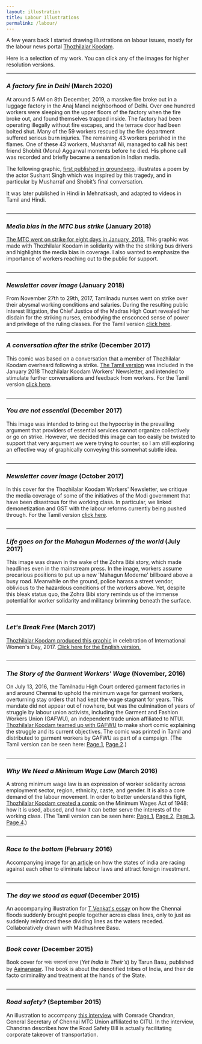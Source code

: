 ```yaml
---
layout: illustration
title: Labour Illustrations
permalink: /labour/
---
```




A few years back I started drawing illustrations on labour issues, mostly for the labour
news portal <a href="http://www.tnlabour.in">Thozhilalar Koodam</a>. 

Here is a selection of my work.
You can click any of the images for higher resolution versions.



<hr>

<h3><i>A factory fire in Delhi</i> (March 2020)</h3>


At around 5 AM on 8th December, 2019, a massive fire broke out in a luggage factory in the Anaj Mandi neighborhood of Delhi.  Over one hundred workers were sleeping on the upper floors of the factory when the fire broke out, and found themselves trapped inside. The factory had been operating illegally without fire escapes, and the terrace door had been bolted shut. Many of the 59 workers rescued by the fire department suffered serious burn injuries. The remaining 43 workers perished in the flames. One of these 43 workers, Musharraf Ali, managed to call his best friend Shobhit (Monu) Aggarwal moments before he died.  His phone call was recorded and briefly became a sensation in Indian media.


The following graphic, <a href="https://www.groundxero.in/2020/03/12/the-aadamkhors/"> first published in groundxero,</a> illustrates a poem by the actor Sushant Singh which was inspired by this tragedy, and in particular by Musharraf and Shobit’s final conversation.

It was later published in Hindi in Mehnatkash, and adapted to videos in Tamil and Hindi.

<center>
<a href="../images/labour/scroll-lowres.jpg"><img SRC="../images/labour/scroll-lowres.jpg" ALT=""></a>
</center>

<hr>

<h3><i>Media bias in the MTC bus strike</i> (January 2018)</h3>

<a href="http://tnlabour.in/news/6302">The MTC went on strike for eight days in January, 2018.</a>
This graphic was made with Thozhilalar Koodam 
in solidarity with the the striking bus drivers and
highlights the media bias in coverage. I also wanted to emphasize the importance of workers reaching
out to the public for support.


<center>
<a href="../images/labour/bus_strike.jpg"><img SRC="../images/labour/bus_strike_small.jpg" ALT=""></a>
</center>

<hr>

<h3><i>Newsletter cover image</i> (January 2018)</h3>
From November 27th to 29th, 2017, Tamilnadu nurses went on strike over their abysmal working conditions and salaries.
During the resulting public interest litigation, the Chief Justice of the Madras High Court revealed her disdain
for the striking nurses, embodying the ensconced sense of power and privilege of the ruling classes.
For the Tamil version <a href="../images/labour/extras/nurse_cover_tamil.jpg">click here</a>.

<center>
<a href="../images/labour/nurse_cover_english.jpg"><img SRC="../images/labour/nurse_cover_english_small.jpg" ALT=""></a>
</center>

<hr>

<h3><i>A conversation after the strike</i> (December 2017)</h3>

This comic was based on a conversation that a member of Thozhilalar Koodam overheard following a strike.
<a href="../images/labour/extras/conversation_long_tamil.jpg">The Tamil version</a> was included in the January 2018
Thozhilalar Koodam Workers' Newsletter, and intended to stimulate further conversations and feedback
from workers.
For the Tamil version <a href="../images/labour/extras/conversation_tamil.jpg">click here</a>.

<center>
<a href="../images/labour/conversation_english.jpg"><img SRC="../images/labour/conversation_english_small.jpg" ALT=""></a>
</center>

<hr>

<h3><i>You are not essential</i> (December 2017)</h3>
<p>This image was intended to bring out the hypocrisy in the prevailing argument
that providers of essential services cannot organize collectively or go on strike.
However, we decided this image can too easily be twisted to support
that very argument we were trying to counter, so I am still exploring an effective
way of graphically conveying this somewhat subtle idea.</p>

<center>
<a href="../images/labour/nurse_essential_service.jpg"><img SRC="../images/labour/nurse_essential_small.jpg" ALT=""></a>
</center>

<hr>



<h3><i>Newsletter cover image</i> (October 2017)</h3>
<p>In this cover for the Thozhilalar Koodam Workers' Newsletter, 
we critique the media coverage of some of the initiatives of the Modi government that have
been disastrous for the working class.  In particular, we linked demonetization and GST 
with the labour reforms currently being pushed through. 
For the Tamil version <a href="../images/labour/extras/labour_reforms_cover_tamil.jpg">click here</a>.</p>

<center>
<a href="../images/labour/labour_reforms_cover_english.jpg"><img SRC="../images/labour/labour_reforms_cover_english_small.jpg" ALT=""></a>
</center>

<hr>

<h3><i>Life goes on for the Mahagun Modernes of the world</i> (July 2017)</h3>
<p>This image was drawn in the wake of the Zohra Bibi story, which made headlines even in the mainstream press.
In the image, workers assume precarious positions to put up a new 'Mahagun Moderne' billboard above a busy road.
Meanwhile on the ground, police harass a street vendor, oblivious to the hazardous conditions of the
workers above.
Yet, despite this bleak status quo, the Zohra Bibi story reminds us of the immense potential for
worker solidarity and militancy brimming beneath the surface.</p>


<center>
<a href="../images/labour/billboard.jpg"><img SRC="../images/labour/billboard_small.jpg" ALT=""></a>
</center>




<hr>


<h3><i>Let's Break Free</i> (March 2017)</h3>
<p><a href="http://tnlabour.in/women-workers/4854">Thozhilalar Koodam produced this graphic</a> in celebration 
of International Women's Day, 2017.
<a href="../images/labour/extras/womens_day_english_web.jpg">Click here for the English version.</a>
</p>
<center>
<a href="../images/labour/womens_day_tamil.jpg"><img SRC="../images/labour/womens_day_tamil_small.jpg" ALT=""></a>
</center>

<hr>

<h3><i>The Story of the Garment Workers' Wage</i> (November, 2016)</h3>
<p>
On July 13, 2016, the Tamilnadu High Court ordered garment factories in and around Chennai 
to uphold the minimum wage for garment workers, 
overturning stay orders that had kept the wage stagnant for years. 
This mandate did not appear out of nowhere, but was the culmination of years of struggle by labour union activists, 
including the Garment and Fashion Workers Union (GAFWU), an independent trade union affiliated to NTUI. 
<a href="http://tnlabour.in/factory-workers/4387">Thozhilalar Koodam teamed up with GAFWU</a> to make short comic explaining the struggle and its current objectives. 
The comic was printed in Tamil and distributed to garment workers by GAFWU as part of a campaign.
(The Tamil version can be seen here:
<a href="../images/labour/extras/garment_tamil_1.jpg">Page 1</a>,
<a href="../images/labour/extras/garment_tamil_2.jpg">Page 2</a>.)
</p>
<center>
<a href="../images/labour/garment_english_1.jpg"><img SRC="../images/labour/garment_english_1_small.jpg" ALT=""></a>
</center>


<center>
<a href="../images/labour/garment_english_2.jpg"><img SRC="../images/labour/garment_english_2_small.jpg" ALT=""></a>
</center>



<hr>


<h3><i>Why We Need a Minimum Wage Law</i> (March 2016)</h3>
<p>
A strong minimum wage law is an expression of worker solidarity across employment sector, 
region, ethnicity, caste, and gender.  It is also a core demand of the labour movement.    
In order to better understand this fight,
<a href="http://tnlabour.in/workers-struggles/3448">Thozhilalar Koodam created a comic</a> on the Minimum Wages Act of 1948: how it is used, abused, 
and how it can better serve the interests of the working class.
(The Tamil version can be seen here: <a href="../images/labour/extras/min_wage_tamil_1.jpg">Page 1</a>, 
<a href="../images/labour/extras/min_wage_tamil_2.jpg">Page 2</a>, 
<a href="../images/labour/extras/min_wage_tamil_3.jpg">Page 3</a>, 
<a href="../images/labour/extras/min_wage_tamil_4.jpg">Page 4</a>.)
</p>
<center>
<a href="../images/labour/min_wage_english_1.jpg"><img SRC="../images/labour/min_wage_english_1_small.jpg" ALT=""></a>
</center>

<center>
<a href="../images/labour/min_wage_english_2.jpg"><img SRC="../images/labour/min_wage_english_2_small.jpg" ALT=""></a>
</center>

<center>
<a href="../images/labour/min_wage_english_3.jpg"><img SRC="../images/labour/min_wage_english_3_small.jpg" ALT=""></a>
</center>

<center>
<a href="../images/labour/min_wage_english_4.jpg"><img SRC="../images/labour/min_wage_english_4_small.jpg" ALT=""></a>
</center>

<hr>


<h3><i>Race to the bottom</i> (February 2016)</h3>
<p>Accompanying image for <a href="http://tnlabour.in/factory-workers/3120">an article</a> on how the states of india are racing 
against each other to eliminate labour laws and attract foreign investment.</p>

<center>
<a href="../images/labour/race_to_the_bottom.jpg"><img SRC="../images/labour/race_to_bottom_small.jpg" ALT=""></a>
</center>

<hr>

<h3><i>The day we stood as equal</i> (December 2015)</h3>
An accompanying illustration for 
<a href="http://tnlabour.in/environment-and-working-class/2994">T Venkat's essay</a> on
how the Chennai floods suddenly brought people together
across class lines, only to just as suddenly 
reinforced these dividing lines as the waters receded.
Collaboratively drawn with Madhushree Basu.



<center>
<a href="../images/labour/stood_as_equal.jpg"><img SRC="../images/labour/stood_as_equal_small.jpg" ALT=""></a>
</center>




<hr>
<h3><i>Book cover</i> (December 2015)</h3>
<p>Book cover for অথচ ভারতবর্ষ তাদের (<i>Yet India is Their's</i>) by Tarun Basu, published
by <a href="https://aainanagar.com/publication/">Aainanagar</a>.  The book
is about the denotified tribes of India, and their de facto criminality and treatment
at the hands of the State.
</p>
<center>
<a href="../images/labour/full_book_cover.jpg"><img SRC="../images/labour/full_book_cover_small.jpg" ALT=""></a>
</center>

<hr>

<h3><i>Road safety?</i> (September 2015)</h3>
<p>
An illustration to accompany <a href="http://tnlabour.in/service-sector/2708">this interview</a>
with Comrade Chandran, 
General Secretary of Chennai MTC Union affiliated to CITU.
In the interview, Chandran describes
how the Road Safety Bill is actually 
facilitating corporate takeover of transportation.</p>
<center>
<a href="../images/labour/road_safety.jpg"><img SRC="../images/labour/road_safety_small.jpg" ALT=""></a>
</center>

